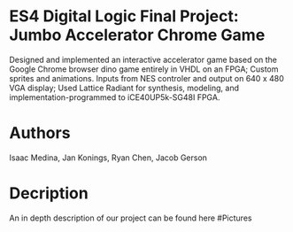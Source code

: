 # ES4 Digital Logic Final Project: Jumbo Accelerator Chrome Game
Designed and implemented an interactive accelerator game based on the Google Chrome browser dino game entirely in VHDL on an FPGA; Custom sprites and animations. Inputs from NES controler and output on 640 x 480 VGA display; Used Lattice Radiant for synthesis, modeling, and implementation-programmed to iCE40UP5k-SG48I FPGA.  
# Authors 
Isaac Medina, Jan Konings, Ryan Chen, Jacob Gerson
# Decription
An in depth description of our project can be found here
#Pictures
